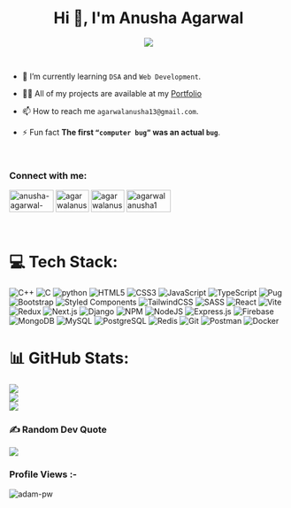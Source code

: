 
<h1 align="center">Hi 👋, I'm Anusha Agarwal</h1>
<p align="center">
  <!-- Typing SVG by DenverCoder1 - https://github.com/DenverCoder1/readme-typing-svg -->
  <a href="https://github.com/DenverCoder1/readme-typing-svg">
    <img src="https://readme-typing-svg.demolab.com/?lines=CSE%20student%20at%20JSSATE,%20Noida;Web%20Developer;%20Microsoft%20Mobile%20Innovation%20Lab;%20Always%20learning%20new%20things!&font=Fira%20Code&center=true&width=440&height=45&color=f75c7e&vCenter=true&pause=1000&size=22" /></a>
</p>

  <br>

- 🌱 I’m currently learning `DSA` and `Web Development`.
- 👨‍💻 All of my projects are available at my [Portfolio](https://anusha7530.github.io/Portfolio/)
- 📫 How to reach me `agarwalanusha13@gmail.com`.

- ⚡ Fun fact **The first `“computer bug”` was an actual `bug`**.
<br>
<h3 align="left">Connect with me:</h3>
<p align="left">
<a href="https://linkedin.com/in/anusha-agarwal-068b70271" target="blank"><img align="center" src="https://raw.githubusercontent.com/rahuldkjain/github-profile-readme-generator/master/src/images/icons/Social/linked-in-alt.svg" alt="anusha-agarwal-068b70271" height="40" width="80" /></a>
<a href="mailto:agarwalanusha13@gmail.com" target="blank"><img align="center" src="https://img.icons8.com/fluent/48/000000/gmail.png" alt="agarwalanusha1" height="40" width="60" /></a>
<a href="https://leetcode.com/u/Anusha_Agarwal/" target="blank"><img align="center" src="https://raw.githubusercontent.com/rahuldkjain/github-profile-readme-generator/master/src/images/icons/Social/leet-code.svg" alt="agarwalanusha13" height="40" width="60" /></a>
<a href="https://www.codechef.com/users/agarwalanusha1" target="blank"><img align="center" src="https://cdn.jsdelivr.net/npm/simple-icons@3.1.0/icons/codechef.svg" alt="agarwalanusha1" height="40" width="80" /></a>
</p>
<br>

# 💻 Tech Stack:
![C++](https://img.shields.io/badge/c++-%2300599C.svg?style=for-the-badge&logo=c%2B%2B&logoColor=white)  ![C](https://img.shields.io/badge/c-%2300599C.svg?style=for-the-badge&logo=c&logoColor=white) ![
python](https://img.shields.io/badge/Python-FFD43B?style=for-the-badge&logo=python&logoColor=blue)  ![HTML5](https://img.shields.io/badge/html5-%23E34F26.svg?style=for-the-badge&logo=html5&logoColor=white) ![CSS3](https://img.shields.io/badge/css3-%231572B6.svg?style=for-the-badge&logo=css3&logoColor=white)  ![JavaScript](https://img.shields.io/badge/javascript-%23323330.svg?style=for-the-badge&logo=javascript&logoColor=%23F7DF1E) ![TypeScript](https://img.shields.io/badge/typescript-%23007ACC.svg?style=for-the-badge&logo=typescript&logoColor=white) ![Pug](https://img.shields.io/badge/Pug-FFF?style=for-the-badge&logo=pug&logoColor=A86454) ![Bootstrap](https://img.shields.io/badge/bootstrap-%238511FA.svg?style=for-the-badge&logo=bootstrap&logoColor=white) ![Styled Components](https://img.shields.io/badge/styled--components-DB7093?style=for-the-badge&logo=styled-components&logoColor=white) ![TailwindCSS](https://img.shields.io/badge/tailwindcss-%2338B2AC.svg?style=for-the-badge&logo=tailwind-css&logoColor=white) ![SASS](https://img.shields.io/badge/SASS-hotpink.svg?style=for-the-badge&logo=SASS&logoColor=white)  ![React](https://img.shields.io/badge/react-%2320232a.svg?style=for-the-badge&logo=react&logoColor=%2361DAFB) ![Vite](https://img.shields.io/badge/vite-%23646CFF.svg?style=for-the-badge&logo=vite&logoColor=white) ![Redux](https://img.shields.io/badge/redux-%23593d88.svg?style=for-the-badge&logo=redux&logoColor=white) ![Next.js](https://img.shields.io/badge/Next.js-black.svg?style=for-the-badge&logo=next.js&logoColor=white) ![
Django](https://img.shields.io/badge/Django-092E20?style=for-the-badge&logo=django&logoColor=blue)  ![NPM](https://img.shields.io/badge/NPM-%23CB3837.svg?style=for-the-badge&logo=npm&logoColor=white) ![NodeJS](https://img.shields.io/badge/node.js-6DA55F?style=for-the-badge&logo=node.js&logoColor=white) ![Express.js](https://img.shields.io/badge/express.js-%23404d59.svg?style=for-the-badge&logo=express&logoColor=%2361DAFB)  ![Firebase](https://img.shields.io/badge/Firebase-039BE5?style=for-the-badge&logo=Firebase&logoColor=white) ![MongoDB](https://img.shields.io/badge/MongoDB-%234ea94b.svg?style=for-the-badge&logo=mongodb&logoColor=white) ![MySQL](https://img.shields.io/badge/MySQL-f29111?style=for-the-badge&logo=mysql&logoColor=00758f ) ![PostgreSQL](https://img.shields.io/badge/PostgreSQL-336791?style=for-the-badge&logo=postgresql&logoColor=black) ![Redis](https://img.shields.io/badge/Redis-A41E11?style=for-the-badge&logo=redis&logoColor=636466)  ![Git](https://img.shields.io/badge/Git-F05032?style=for-the-badge&logo=git&logoColor=fff) ![Postman](https://img.shields.io/badge/Postman-FF6C37?style=for-the-badge&logo=postman&logoColor=white) ![Docker](https://img.shields.io/badge/Docker-1D63ED?style=for-the-badge&logo=docker&logoColor=17191E)
 
# 📊 GitHub Stats:
![](https://github-readme-stats.vercel.app/api?username=anusha7530&theme=tokyonight&hide_border=false&include_all_commits=false&count_private=false)<br/>
![](https://github-readme-streak-stats.herokuapp.com/?user=anusha7530&theme=tokyonight&hide_border=false)<br/>
![](https://github-readme-stats.vercel.app/api/top-langs/?username=anusha7530&theme=tokyonight&hide_border=false&include_all_commits=false&count_private=false&layout=compact)


### ✍️ Random Dev Quote
<p align="center">
  
![](https://quotes-github-readme.vercel.app/api?type=horizontal&theme=tokyonight) </p>

<p align="right"> <h3>Profile Views :-</h3> <img src="https://komarev.com/ghpvc/?username=anusha7530&label=Profile%20views&color=0e75b6&style=flat"
    alt="adam-pw" /> 
</p>


